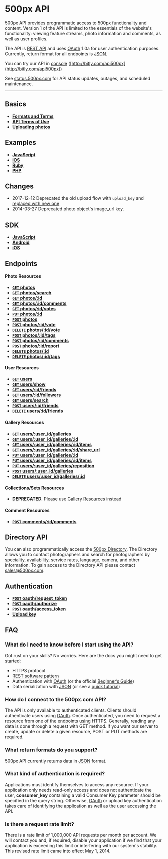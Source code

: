 # 500px API

500px API provides programmatic access to 500px functionality and content.
Version 1 of the API is limited to the essentials of the website's functionality: viewing feature streams, photo information and comments, as well as user profiles.

The API is [REST API](http://en.wikipedia.org/wiki/Representational_State_Transfer "RESTful")
and uses [OAuth](http://oauth.net/ "OAuth") 1.0a for user authentication purposes.
Currently, return format for all endpoints is [JSON](http://json.org/ "JSON").

You can try our API in [console](http://bitly.com/api500px) ([http://bitly.com/api500px](http://bitly.com/api500px))

See [status.500px.com](http://status.500px.com) for API status updates, outages, and scheduled maintenance.

***

## Basics

- **[Formats and Terms](https://github.com/500px/api-documentation/blob/master/basics/formats_and_terms.md)**
- **[API Terms of Use](https://github.com/500px/api-documentation/blob/master/basics/terms_of_use.md)**
- **[Uploading photos](https://github.com/500px/api-documentation/blob/master/basics/upload.md)**


## Examples

- **[JavaScript](http://500px.github.com/500px-js-sdk)**
- **[iOS](https://github.com/500px/api-documentation/blob/master/examples/iOS/API%20Tutorials.md)**
- **[Ruby](https://github.com/500px/api-documentation/blob/master/examples/Ruby/)**
- **[PHP](https://github.com/500px/api-documentation/blob/master/examples/PHP/PHP.md)**

## Changes

* 2017-12-12 Deprecated the old upload flow with `upload_key` and [replaced with new one](https://github.com/500px/api-documentation/blob/master/basics/upload.md)
* 2014-03-27 Deprecated photo object's image_url key.

## SDK

- **[JavaScript](https://github.com/500px/500px-js-sdk)**
- **[Android](https://github.com/500px/500px-android-sdk)**
- **[iOS](https://github.com/500px/500px-iOS-api)**

## Endpoints

#### Photo Resources

- **[<code>GET</code> photos](https://github.com/500px/api-documentation/blob/master/endpoints/photo/GET_photos.md)**
- **[<code>GET</code> photos/search](https://github.com/500px/api-documentation/blob/master/endpoints/photo/GET_photos_search.md)**
- **[<code>GET</code> photos/:id](https://github.com/500px/api-documentation/blob/master/endpoints/photo/GET_photos_id.md)**
- **[<code>GET</code> photos/:id/comments](https://github.com/500px/api-documentation/blob/master/endpoints/photo/GET_photos_id_comments.md)**
- **[<code>GET</code> photos/:id/votes](https://github.com/500px/api-documentation/blob/master/endpoints/photo/GET_photos_id_votes.md)**
- **[<code>PUT</code> photos/:id](https://github.com/500px/api-documentation/blob/master/endpoints/photo/PUT_photos_id.md)**
- **[<code>POST</code> photos](https://github.com/500px/api-documentation/blob/master/endpoints/photo/POST_photos.md)**
- **[<code>POST</code> photos/:id/vote](https://github.com/500px/api-documentation/blob/master/endpoints/photo/POST_photos_id_vote.md)**
- **[<code>DELETE</code> photos/:id/vote](https://github.com/500px/api-documentation/blob/master/endpoints/photo/DELETE_photos_id_vote.md)**
- **[<code>POST</code> photos/:id/tags](https://github.com/500px/api-documentation/blob/master/endpoints/photo/POST_photos_id_tags.md)**
- **[<code>POST</code> photos/:id/comments](https://github.com/500px/api-documentation/blob/master/endpoints/photo/POST_photos_id_comments.md)**
- **[<code>POST</code> photos/:id/report](https://github.com/500px/api-documentation/blob/master/endpoints/photo/POST_photos_id_report.md)**
- **[<code>DELETE</code> photos/:id](https://github.com/500px/api-documentation/blob/master/endpoints/photo/DELETE_photos_id.md)**
- **[<code>DELETE</code> photos/:id/tags](https://github.com/500px/api-documentation/blob/master/endpoints/photo/DELETE_photos_id_tags.md)**

#### User Resources

- **[<code>GET</code> users](https://github.com/500px/api-documentation/blob/master/endpoints/user/GET_users.md)**
- **[<code>GET</code> users/show](https://github.com/500px/api-documentation/blob/master/endpoints/user/GET_users_show.md)**
- **[<code>GET</code> users/:id/friends](https://github.com/500px/api-documentation/blob/master/endpoints/user/GET_users_id_friends.md)**
- **[<code>GET</code> users/:id/followers](https://github.com/500px/api-documentation/blob/master/endpoints/user/GET_users_id_followers.md)**
- **[<code>GET</code> users/search](https://github.com/500px/api-documentation/blob/master/endpoints/user/GET_users_search.md)**
- **[<code>POST</code> users/:id/friends](https://github.com/500px/api-documentation/blob/master/endpoints/user/POST_users_id_friends.md)**
- **[<code>DELETE</code> users/:id/friends](https://github.com/500px/api-documentation/blob/master/endpoints/user/DELETE_users_id_friends.md)**

#### Gallery Resources

- **[<code>GET</code> users/:user_id/galleries](https://github.com/500px/api-documentation/blob/master/endpoints/galleries/GET_galleries.md)**
- **[<code>GET</code> users/:user_id/galleries/:id](https://github.com/500px/api-documentation/blob/master/endpoints/galleries/GET_galleries_id.md)**
- **[<code>GET</code> users/:user_id/galleries/:id/items](https://github.com/500px/api-documentation/blob/master/endpoints/galleries/GET_galleries_id_items.md)**
- **[<code>GET</code> users/:user_id/galleries/:id/share_url](https://github.com/500px/api-documentation/blob/master/endpoints/galleries/GET_galleries_id.md)**
- **[<code>PUT</code> users/:user_id/galleries/:id](https://github.com/500px/api-documentation/blob/master/endpoints/galleries/PUT_galleries_id.md)**
- **[<code>PUT</code> users/:user_id/galleries/:id/items](https://github.com/500px/api-documentation/blob/master/endpoints/galleries/PUT_galleries_id_items.md)**
- **[<code>PUT</code> users/:user_id/galleries/reposition](https://github.com/500px/api-documentation/blob/master/endpoints/galleries/PUT_galleries_reposition.md)**
- **[<code>POST</code> users/:user_id/galleries](https://github.com/500px/api-documentation/blob/master/endpoints/galleries/POST_galleries.md)**
- **[<code>DELETE</code> users/:user_id/galleries/:id](https://github.com/500px/api-documentation/blob/master/endpoints/galleries/DELETE_galleries_id.md)**

#### Collections/Sets Resources

- **DEPRECATED**.  Please use [Gallery Resources](#gallery-resources) instead

#### Comment Resources

- **[<code>POST</code> comments/:id/comments](https://github.com/500px/api-documentation/blob/master/endpoints/comments/POST_comments_id_comments.md)**

## Directory API

You can also programmatically access the [500px Directory](https://500px.com/directory). The Directory allows you to contact photographers and search for photographers by speciality, availability, service rates, language, camera, and other information. To gain access to the Directory API please contact sales@500px.com.

## Authentication

- **[<code>POST</code> oauth/request_token](https://github.com/500px/api-documentation/blob/master/authentication/POST_oauth_requesttoken.md)**
- **[<code>POST</code> oauth/authorize](https://github.com/500px/api-documentation/blob/master/authentication/POST_oauth_authorize.md)**
- **[<code>POST</code> oauth/access_token](https://github.com/500px/api-documentation/blob/master/authentication/POST_oauth_accesstoken.md)**
- **[Upload key](https://github.com/500px/api-documentation/blob/master/authentication/upload_key.md)**

## FAQ
### What do I need to know before I start using the API?
Got rust on your skills? No worries. Here are the docs you might need to get started:

- HTTPS protocol
- [REST software pattern][]
- Authentication with [OAuth][] (or the official [Beginner’s Guide][])
- Data serialization with [JSON][] (or see a [quick tutorial][])

### How do I connect to the 500px.com API?
The API is only available to authenticated clients. Clients should authenticate users using [OAuth][]. Once authenticated, you need to request a resource from one of the endpoints using HTTPS. Generally, reading any data is done through a request with GET method. If you want our server to create, update or delete a given resource, POST or PUT methods are required.

### What return formats do you support?
500px API currently returns data in [JSON](http://json.org/ "JSON") format.

### What kind of authentication is required?
Applications must identify themselves to access any resource.
If your application only needs read-only access and does not authenticate the user, **consumer_key** containing a valid Consumer Key parameter should be specified in the query string. Otherwise, [OAuth](https://github.com/500px/api-documentation/tree/master/authentication) or upload key authentication takes care of identifying the application as well as the user accessing the API.

### Is there a request rate limit?
There is a rate limit of 1,000,000 API requests per month per account. We will contact you and, if required, disable your application if we find that your application is exceeding this limit or interfering with our system's stability. This revised rate limit came into effect May 1, 2014.

[REST software pattern]: http://en.wikipedia.org/wiki/Representational_State_Transfer
[OAuth]: http://oauth.net/core/1.0a/
[Beginner’s Guide]: http://hueniverse.com/oauth/
[JSON]: http://json.org
[quick tutorial]: http://www.webmonkey.com/2010/02/get_started_with_json/
[Register your application]: http://500px.com/settings/applications
[API Terms of Use]: https://github.com/500px/api-documentation/blob/master/basics/terms_of_use.md
[See if the concepts used by the API are familiar to you]: https://github.com/500px/api-documentation#what-do-i-need-to-know-before-i-start-using-the-api
